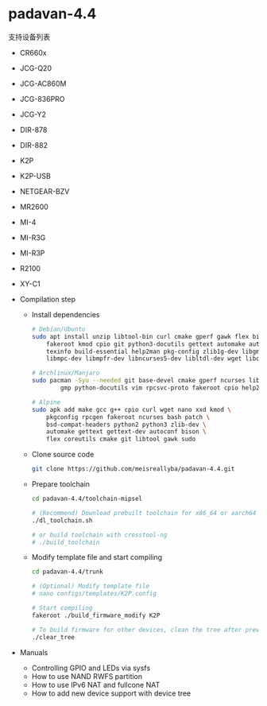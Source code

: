 # padavan-4.4 #
支持设备列表
  - CR660x
  - JCG-Q20
  - JCG-AC860M
  - JCG-836PRO
  - JCG-Y2
  - DIR-878
  - DIR-882
  - K2P
  - K2P-USB
  - NETGEAR-BZV
  - MR2600
  - MI-4
  - MI-R3G
  - MI-R3P
  - R2100
  - XY-C1

- Compilation step
  - Install dependencies
    ```sh
    # Debian/Ubuntu
    sudo apt install unzip libtool-bin curl cmake gperf gawk flex bison nano xxd \
        fakeroot kmod cpio git python3-docutils gettext automake autopoint \
        texinfo build-essential help2man pkg-config zlib1g-dev libgmp3-dev \
        libmpc-dev libmpfr-dev libncurses5-dev libltdl-dev wget libc-dev-bin

    # Archlinux/Manjaro
    sudo pacman -Syu --needed git base-devel cmake gperf ncurses libmpc \
            gmp python-docutils vim rpcsvc-proto fakeroot cpio help2man

    # Alpine
    sudo apk add make gcc g++ cpio curl wget nano xxd kmod \
        pkgconfig rpcgen fakeroot ncurses bash patch \
        bsd-compat-headers python2 python3 zlib-dev \
        automake gettext gettext-dev autoconf bison \
        flex coreutils cmake git libtool gawk sudo
    ```
  - Clone source code
    ```sh
    git clone https://github.com/meisreallyba/padavan-4.4.git
    ```
  - Prepare toolchain
    ```sh
    cd padavan-4.4/toolchain-mipsel

    # (Recommend) Download prebuilt toolchain for x86_64 or aarch64 host
    ./dl_toolchain.sh

    # or build toolchain with crosstool-ng
    # ./build_toolchain
    ```
  - Modify template file and start compiling
    ```sh
    cd padavan-4.4/trunk

    # (Optional) Modify template file
    # nano configs/templates/K2P.config

    # Start compiling
    fakeroot ./build_firmware_modify K2P

    # To build firmware for other devices, clean the tree after previous build
    ./clear_tree
    ```

- Manuals
  - Controlling GPIO and LEDs via sysfs
  - How to use NAND RWFS partition
  - How to use IPv6 NAT and fullcone NAT
  - How to add new device support with device tree
